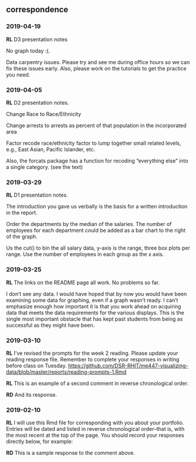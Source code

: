 
## correspondence

### 2019-04-19

**RL** D3 presentation notes

No graph today :(.

Data carpentry issues. Please try and see me during office hours so we
can fix these issues early. Also, please work on the tutorials to get
the practice you need.

### 2019-04-05

**RL** D2 presentation notes.

Change Race to Race/Ethnicity

Change arrests to arrests as percent of that population in the
incorporated area

Factor recode race/ethnicity factor to lump together small related
levels, e.g., East Asian, Pacific Islander, etc.

Also, the forcats package has a function for recoding “everything else”
into a single category. (see the text)

### 2019-03-29

**RL** D1 presentation notes.

The introduction you gave us verbally is the basis for a written
introduction in the report.

Order the departments by the median of the salaries. The number of
employees for each department could be added as a bar chart to the right
of the graph.

Us the cut() to bin the all salary data, y-axis is the range, three box
plots per range. Use the number of employees in each group as the x
axis.

### 2019-03-25

**RL** The links on the README page all work. No problems so far.

I don’t see any data. I would have hoped that by now you would have been
examining some data for graphing, even if a graph wasn’t ready. I can’t
emphasize enough how important it is that you work ahead on acquiring
data that meets the data requirements for the various displays. This is
the single most important obstacle that has kept past students from
being as successful as they might have been.

### 2019-03-10

**RL** I’ve revised the prompts for the week 2 reading. Please update
your reading response file. Remember to complete your responses in
writing before class on Tuesday.
<https://github.com/DSR-RHIT/me447-visualizing-data/blob/master/reports/reading-prompts-1.Rmd>

**RL** This is an example of a second comment in reverse chronological
order.

**RD** And its response.

### 2019-02-10

**RL** I will use this Rmd file for corresponding with you about your
portfolio. Entries will be dated and listed in reverse chronological
order–that is, with the most recent at the top of the page. You should
record your responses directly below, for example:

**RD** This is a sample response to the comment above.
